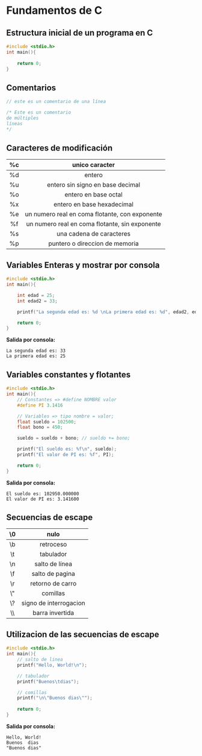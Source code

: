 # Fundamentos de C

## Estructura inicial de un programa en C

```c
#include <stdio.h>
int main(){
    
    return 0;
}
```
## Comentarios
```c
// este es un comentario de una línea

/* Este es un comentario
de múltiples
líneas
*/
```
## Caracteres de modificación

| %c | unico caracter |
|:------:|:--------:|
| %d | entero |
| %u | entero sin signo en base decimal |
| %o | entero en base octal |
| %x | entero en base hexadecimal |
| %e | un numero real en coma flotante, con exponente |
| %f | un numero real en coma flotante, sin exponente |
| %s | una cadena de caracteres |
| %p | puntero o direccion de memoria |

## Variables Enteras y mostrar por consola
```c
#include <stdio.h>
int main(){

    int edad = 25;
    int edad2 = 33;

    printf("La segunda edad es: %d \nLa primera edad es: %d", edad2, edad);

    return 0;
}
```
**Salida por consola:**
```
La segunda edad es: 33 
La primera edad es: 25
``` 
## Variables constantes y flotantes
```c
#include <stdio.h>
int main(){
    // Constantes => #define NOMBRE valor
    #define PI 3.1416

    // Variables => tipo nombre = valor;
    float sueldo = 102500;
    float bono = 450;

    sueldo = sueldo + bono; // sueldo += bono;

    printf("El sueldo es: %f\n", sueldo);
    printf("El valor de PI es: %f", PI);

    return 0;
}
```
**Salida por consola:**
```
El sueldo es: 102950.000000
El valor de PI es: 3.141600
```
## Secuencias de escape
| \0 | nulo |
|:------:|:--------:|
| \b | retroceso |
| \t | tabulador |
| \n | salto de línea |
| \f | salto de pagina |
| \r | retorno de carro |
| \\" | comillas |
| \\? | signo de interrogacion |
| \\\\ | barra invertida |
## Utilizacion de las secuencias de escape
```c
#include <stdio.h>
int main(){
    // salto de linea
    printf("Hello, World!\n");

    // tabulador
    printf("Buenos\tdias");

    // comillas
    printf("\n\"Buenos dias\"");
    
    return 0;
}
``` 
**Salida por consola:**
```
Hello, World!
Buenos  dias
"Buenos dias"
``` 

